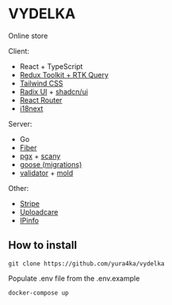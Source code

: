 # VYDELKA

Online store

Client:

- React + TypeScript
- [Redux Toolkit + RTK Query](https://redux-toolkit.js.org/)
- [Tailwind CSS](https://tailwindcss.com/)
- [Radix UI](https://www.radix-ui.com/primitives) + [shadcn/ui](https://ui.shadcn.com/)
- [React Router](https://reactrouter.com/en/main)
- [i18next](https://react.i18next.com/)

Server:

- Go
- [Fiber](https://github.com/gofiber/fiber)
- [pgx](https://github.com/jackc/pgx) + [scany](https://github.com/georgysavva/scany)
- [goose (migrations)](https://github.com/pressly/goose)
- [validator](https://github.com/go-playground/validator) + [mold](https://github.com/go-playground/mold)

Other:

- [Stripe](https://stripe.com/)
- [Uploadcare](https://uploadcare.com/)
- [IPinfo](https://github.com/ipinfo/go)

## How to install

```
git clone https://github.com/yura4ka/vydelka
```

Populate .env file from the .env.example

```
docker-compose up
```
